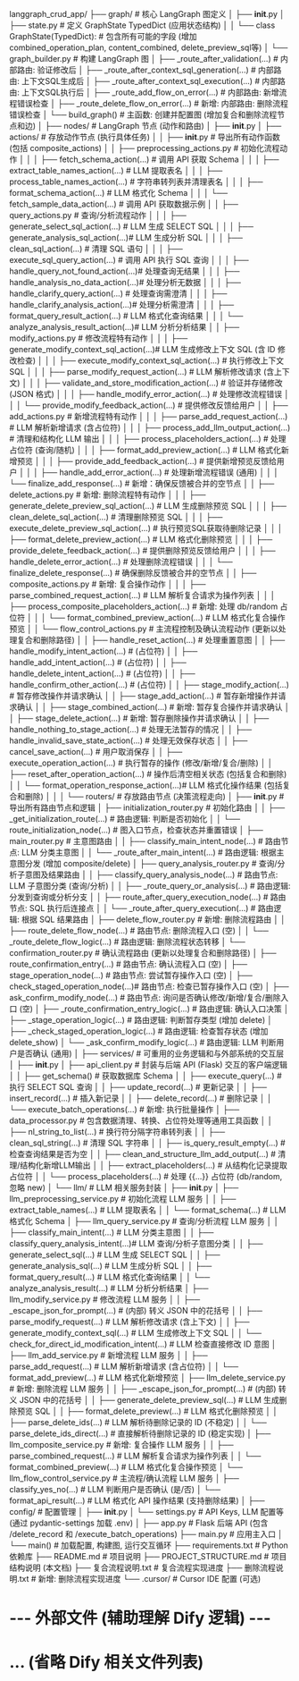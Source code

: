 langgraph_crud_app/
├── graph/                  # 核心 LangGraph 图定义
│   ├── __init__.py
│   ├── state.py            # 定义 GraphState TypedDict (应用状态结构)
│   │   └── class GraphState(TypedDict): # 包含所有可能的字段 (增加 combined_operation_plan, content_combined, delete_preview_sql等)
│   └── graph_builder.py    # 构建 LangGraph 图
│       ├── _route_after_validation(...)      # 内部路由: 验证修改后
│       ├── _route_after_context_sql_generation(...) # 内部路由: 上下文SQL生成后
│       ├── _route_after_context_sql_execution(...) # 内部路由: 上下文SQL执行后
│       ├── _route_add_flow_on_error(...)     # 内部路由: 新增流程错误检查
│       ├── _route_delete_flow_on_error(...)  # 新增: 内部路由: 删除流程错误检查
│       └── build_graph()                   # 主函数: 创建并配置图 (增加复合和删除流程节点和边)
│
├── nodes/                  # LangGraph 节点 (动作和路由)
│   ├── __init__.py
│   ├── actions/            # 存放动作节点 (执行具体任务)
│   │   ├── __init__.py     # 导出所有动作函数 (包括 composite_actions)
│   │   ├── preprocessing_actions.py # 初始化流程动作
│   │   │   ├── fetch_schema_action(...)        # 调用 API 获取 Schema
│   │   │   ├── extract_table_names_action(...) # LLM 提取表名
│   │   │   ├── process_table_names_action(...) # 字符串转列表并清理表名
│   │   │   ├── format_schema_action(...)       # LLM 格式化 Schema
│   │   │   └── fetch_sample_data_action(...)   # 调用 API 获取数据示例
│   │   ├── query_actions.py      # 查询/分析流程动作
│   │   │   ├── generate_select_sql_action(...) # LLM 生成 SELECT SQL
│   │   │   ├── generate_analysis_sql_action(...)# LLM 生成分析 SQL
│   │   │   ├── clean_sql_action(...)           # 清理 SQL 语句
│   │   │   ├── execute_sql_query_action(...)   # 调用 API 执行 SQL 查询
│   │   │   ├── handle_query_not_found_action(...)# 处理查询无结果
│   │   │   ├── handle_analysis_no_data_action(...)# 处理分析无数据
│   │   │   ├── handle_clarify_query_action(...) # 处理查询需澄清
│   │   │   ├── handle_clarify_analysis_action(...)# 处理分析需澄清
│   │   │   ├── format_query_result_action(...) # LLM 格式化查询结果
│   │   │   └── analyze_analysis_result_action(...)# LLM 分析分析结果
│   │   ├── modify_actions.py     # 修改流程特有动作
│   │   │   ├── generate_modify_context_sql_action(...)# LLM 生成修改上下文 SQL (含 ID 修改检查)
│   │   │   ├── execute_modify_context_sql_action(...) # 执行修改上下文 SQL
│   │   │   ├── parse_modify_request_action(...)     # LLM 解析修改请求 (含上下文)
│   │   │   ├── validate_and_store_modification_action(...) # 验证并存储修改 (JSON 格式)
│   │   │   ├── handle_modify_error_action(...)      # 处理修改流程错误
│   │   │   └── provide_modify_feedback_action(...)  # 提供修改反馈给用户
│   │   ├── add_actions.py        # 新增流程特有动作
│   │   │   ├── parse_add_request_action(...)     # LLM 解析新增请求 (含占位符)
│   │   │   ├── process_add_llm_output_action(...) # 清理和结构化 LLM 输出
│   │   │   ├── process_placeholders_action(...)  # 处理占位符 (查询/随机)
│   │   │   ├── format_add_preview_action(...)    # LLM 格式化新增预览
│   │   │   ├── provide_add_feedback_action(...)  # 提供新增预览反馈给用户
│   │   │   ├── handle_add_error_action(...)      # 处理新增流程错误 (通用)
│   │   │   └── finalize_add_response(...)    # 新增：确保反馈被合并的空节点
│   │   ├── delete_actions.py     # 新增: 删除流程特有动作
│   │   │   ├── generate_delete_preview_sql_action(...) # LLM 生成删除预览 SQL
│   │   │   ├── clean_delete_sql_action(...)     # 清理删除预览 SQL
│   │   │   ├── execute_delete_preview_sql_action(...) # 执行预览SQL获取待删除记录
│   │   │   ├── format_delete_preview_action(...) # LLM 格式化删除预览
│   │   │   ├── provide_delete_feedback_action(...) # 提供删除预览反馈给用户
│   │   │   ├── handle_delete_error_action(...)  # 处理删除流程错误
│   │   │   └── finalize_delete_response(...)   # 确保删除反馈被合并的空节点
│   │   ├── composite_actions.py # 新增: 复合操作动作
│   │   │   ├── parse_combined_request_action(...) # LLM 解析复合请求为操作列表
│   │   │   ├── process_composite_placeholders_action(...) # 新增: 处理 db/random 占位符
│   │   │   └── format_combined_preview_action(...)  # LLM 格式化复合操作预览
│   │   └── flow_control_actions.py # 主流程控制及确认流程动作 (更新以处理复合和删除路径)
│   │       ├── handle_reset_action(...)          # 处理重置意图
│   │       ├── handle_modify_intent_action(...)  # (占位符)
│   │       ├── handle_add_intent_action(...)     # (占位符)
│   │       ├── handle_delete_intent_action(...)  # (占位符)
│   │       ├── handle_confirm_other_action(...)  # (占位符)
│   │       ├── stage_modify_action(...)          # 暂存修改操作并请求确认
│   │       ├── stage_add_action(...)             # 暂存新增操作并请求确认
│   │       ├── stage_combined_action(...)        # 新增: 暂存复合操作并请求确认
│   │       ├── stage_delete_action(...)          # 新增: 暂存删除操作并请求确认
│   │       ├── handle_nothing_to_stage_action(...) # 处理无法暂存的情况
│   │       ├── handle_invalid_save_state_action(...) # 处理无效保存状态
│   │       ├── cancel_save_action(...)           # 用户取消保存
│   │       ├── execute_operation_action(...)     # 执行暂存的操作 (修改/新增/复合/删除)
│   │       ├── reset_after_operation_action(...) # 操作后清空相关状态 (包括复合和删除)
│   │       └── format_operation_response_action(...)# LLM 格式化操作结果 (包括复合和删除)
│   │
│   └── routers/            # 存放路由节点 (决策流程走向)
│       ├── __init__.py     # 导出所有路由节点和逻辑
│       ├── initialization_router.py # 初始化路由
│       │   ├── _get_initialization_route(...)    # 路由逻辑: 判断是否初始化
│       │   └── route_initialization_node(...)    # 图入口节点，检查状态并重置错误
│       ├── main_router.py          # 主意图路由
│       │   ├── classify_main_intent_node(...)  # 路由节点: LLM 分类主意图
│       │   └── _route_after_main_intent(...)   # 路由逻辑: 根据主意图分发 (增加 composite/delete)
│       ├── query_analysis_router.py # 查询/分析子意图及结果路由
│       │   ├── classify_query_analysis_node(...) # 路由节点: LLM 子意图分类 (查询/分析)
│       │   ├── _route_query_or_analysis(...)     # 路由逻辑: 分发到查询或分析分支
│       │   ├── route_after_query_execution_node(...) # 路由节点: SQL 执行后连接点
│       │   └── _route_after_query_execution(...) # 路由逻辑: 根据 SQL 结果路由
│       ├── delete_flow_router.py   # 新增: 删除流程路由
│       │   ├── route_delete_flow_node(...)    # 路由节点: 删除流程入口 (空)
│       │   └── _route_delete_flow_logic(...)  # 路由逻辑: 删除流程状态转移
│       └── confirmation_router.py  # 确认流程路由 (更新以处理复合和删除路径)
│           ├── route_confirmation_entry(...)     # 路由节点: 确认流程入口 (空)
│           ├── stage_operation_node(...)       # 路由节点: 尝试暂存操作入口 (空)
│           ├── check_staged_operation_node(...)# 路由节点: 检查已暂存操作入口 (空)
│           ├── ask_confirm_modify_node(...)    # 路由节点: 询问是否确认修改/新增/复合/删除入口 (空)
│           ├── _route_confirmation_entry_logic(...) # 路由逻辑: 确认入口决策
│           ├── _stage_operation_logic(...)       # 路由逻辑: 判断暂存类型 (增加 delete)
│           ├── _check_staged_operation_logic(...) # 路由逻辑: 检查暂存状态 (增加 delete_show)
│           └── _ask_confirm_modify_logic(...)    # 路由逻辑: LLM 判断用户是否确认 (通用)
│
├── services/               # 可重用的业务逻辑和与外部系统的交互层
│   ├── __init__.py
│   ├── api_client.py       # 封装与后端 API (Flask) 交互的客户端逻辑
│   │   ├── get_schema()                  # 获取数据库 Schema
│   │   ├── execute_query(...)            # 执行 SELECT SQL 查询
│   │   ├── update_record(...)            # 更新记录
│   │   ├── insert_record(...)            # 插入新记录
│   │   ├── delete_record(...)            # 删除记录
│   │   └── execute_batch_operations(...) # 新增: 执行批量操作
│   ├── data_processor.py   # 包含数据清理、转换、占位符处理等通用工具函数
│   │   ├── nl_string_to_list(...)        # 换行符分隔字符串转列表
│   │   ├── clean_sql_string(...)         # 清理 SQL 字符串
│   │   ├── is_query_result_empty(...)    # 检查查询结果是否为空
│   │   ├── clean_and_structure_llm_add_output(...) # 清理/结构化新增LLM输出
│   │   ├── extract_placeholders(...)     # 从结构化记录提取占位符
│   │   └── process_placeholders(...)     # 处理 {{...}} 占位符 (db/random, 忽略 new)
│   └── llm/                # LLM 相关服务封装
│       ├── __init__.py
│       ├── llm_preprocessing_service.py # 初始化流程 LLM 服务
│       │   ├── extract_table_names(...)      # LLM 提取表名
│       │   └── format_schema(...)            # LLM 格式化 Schema
│       ├── llm_query_service.py      # 查询/分析流程 LLM 服务
│       │   ├── classify_main_intent(...)     # LLM 分类主意图
│       │   ├── classify_query_analysis_intent(...)# LLM 查询/分析子意图分类
│       │   ├── generate_select_sql(...)      # LLM 生成 SELECT SQL
│       │   ├── generate_analysis_sql(...)    # LLM 生成分析 SQL
│       │   ├── format_query_result(...)      # LLM 格式化查询结果
│       │   └── analyze_analysis_result(...)  # LLM 分析分析结果
│       ├── llm_modify_service.py     # 修改流程 LLM 服务
│       │   ├── _escape_json_for_prompt(...)  # (内部) 转义 JSON 中的花括号
│       │   ├── parse_modify_request(...)     # LLM 解析修改请求 (含上下文)
│       │   ├── generate_modify_context_sql(...) # LLM 生成修改上下文 SQL
│       │   └── check_for_direct_id_modification_intent(...) # LLM 检查直接修改 ID 意图
│       ├── llm_add_service.py        # 新增流程 LLM 服务
│       │   ├── parse_add_request(...)        # LLM 解析新增请求 (含占位符)
│       │   └── format_add_preview(...)       # LLM 格式化新增预览
│       ├── llm_delete_service.py     # 新增: 删除流程 LLM 服务
│       │   ├── _escape_json_for_prompt(...)  # (内部) 转义 JSON 中的花括号
│       │   ├── generate_delete_preview_sql(...) # LLM 生成删除预览 SQL
│       │   ├── format_delete_preview(...)    # LLM 格式化删除预览
│       │   ├── parse_delete_ids(...)         # LLM 解析待删除记录的 ID (不稳定)
│       │   └── parse_delete_ids_direct(...)  # 直接解析待删除记录的 ID (稳定实现)
│       ├── llm_composite_service.py # 新增: 复合操作 LLM 服务
│       │   ├── parse_combined_request(...)     # LLM 解析复合请求为操作列表
│       │   └── format_combined_preview(...)    # LLM 格式化复合操作预览
│       └── llm_flow_control_service.py # 主流程/确认流程 LLM 服务
│           ├── classify_yes_no(...)          # LLM 判断用户是否确认 (是/否)
│           └── format_api_result(...)      # LLM 格式化 API 操作结果 (支持删除结果)
│
├── config/                 # 配置管理
│   ├── __init__.py
│   └── settings.py         # API Keys, LLM 配置等 (通过 pydantic-settings 加载 .env)
│
├── app.py                  # Flask 后端 API (包含 /delete_record 和 /execute_batch_operations)
├── main.py                 # 应用主入口
│   └── main()              # 加载配置, 构建图, 运行交互循环
├── requirements.txt        # Python 依赖库
├── README.md               # 项目说明
├── PROJECT_STRUCTURE.md    # 项目结构说明 (本文档)
├── 复合流程说明.txt        # 复合流程实现进度
├── 删除流程说明.txt        # 新增: 删除流程实现进度
└── .cursor/                # Cursor IDE 配置 (可选)

# --- 外部文件 (辅助理解 Dify 逻辑) ---
# ... (省略 Dify 相关文件列表)
